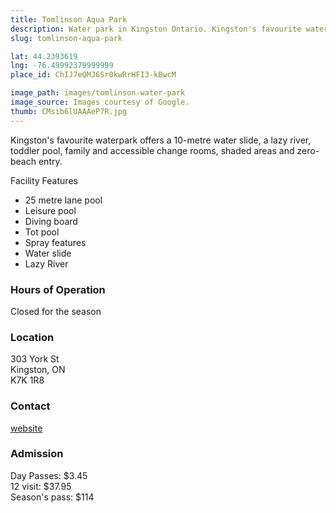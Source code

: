 ```yaml
---
title: Tomlinson Aqua Park
description: Water park in Kingston Ontario. Kingston's favourite water park!
slug: tomlinson-aqua-park

lat: 44.2393619
lng: -76.49992379999999
place_id: ChIJ7eQMJ6Sr0kwRrHFI3-kBwcM

image_path: images/tomlinson-water-park
image_source: Images courtesy of Google.
thumb: CMsib6lUAAAeP7R.jpg
---
```


Kingston's favourite waterpark offers a 10-metre water slide, a lazy river, toddler pool, family and accessible change rooms, shaded areas and zero-beach entry.

Facility Features

- 25 metre lane pool  
- Leisure pool  
- Diving board  
- Tot pool  
- Spray features  
- Water slide  
- Lazy River  

### Hours of Operation
Closed for the season

### Location
303 York St  
Kingston, ON  
K7K 1R8  

### Contact
[website](https://www.cityofkingston.ca/residents/recreation/facilities/aquatic-facilities/outdoor-aquatic-centre)

### Admission 
Day Passes: $3.45  
12 visit: $37.95  
Season's pass: $114  



